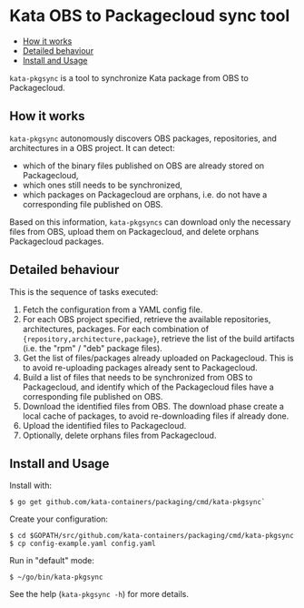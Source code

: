 # Kata OBS to Packagecloud sync tool

* [How it works](#how-it-works)
* [Detailed behaviour](#detailed-behaviour)
* [Install and Usage](#install-and-usage)

`kata-pkgsync` is a tool to synchronize Kata package from OBS to Packagecloud.

## How it works

`kata-pkgsync` autonomously discovers OBS packages, repositories, and architectures
in a OBS project.
It can detect:
- which of the binary files published on OBS are already stored on Packagecloud,
- which ones still needs to be synchronized,
- which packages on Packagecloud are orphans, i.e. do not have a corresponding
file published on OBS.

Based on this information, `kata-pkgsyncs` can download only the necessary
files from OBS, upload them on Packagecloud, and delete orphans Packagecloud packages.


## Detailed behaviour

This is the sequence of tasks executed:

1. Fetch the configuration from a YAML config file.
2. For each OBS project specified, retrieve the available repositories,
architectures, packages. For each combination of `{repository,architecture,package}`,
retrieve the list of the build artifacts (i.e. the "rpm" / "deb" package files).
3. Get the list of files/packages already uploaded on Packagecloud.
This is to avoid re-uploading packages already sent to Packagecloud.
4. Build a list of files that needs to be synchronized from OBS to Packagecloud,
and identify which of the Packagecloud files have a corresponding file published
on OBS.
5. Download the identified files from OBS. The download phase create a local cache
of packages, to avoid re-downloading files if already done.
6. Upload the identified files to Packagecloud.
7. Optionally, delete orphans files from Packagecloud.

## Install and Usage

Install with:
```
$ go get github.com/kata-containers/packaging/cmd/kata-pkgsync`
```

Create your configuration:
```
$ cd $GOPATH/src/github.com/kata-containers/packaging/cmd/kata-pkgsync
$ cp config-example.yaml config.yaml
```

Run in "default" mode:
```
$ ~/go/bin/kata-pkgsync
```
See the help (`kata-pkgsync -h`) for more details.
